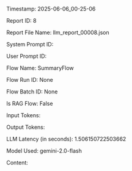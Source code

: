 Timestamp: 2025-06-06_00-25-06

Report ID: 8

Report File Name: llm_report_00008.json

System Prompt ID: 

User Prompt ID: 

Flow Name: SummaryFlow

Flow Run ID: None

Flow Batch ID: None

Is RAG Flow: False

Input Tokens: 

Output Tokens: 

LLM Latency (in seconds): 1.506150722503662

Model Used: gemini-2.0-flash

Content:


